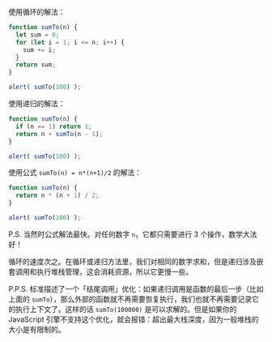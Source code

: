 使用循环的解法：

```js run
function sumTo(n) {
  let sum = 0;
  for (let i = 1; i <= n; i++) {
    sum += i;
  }
  return sum;
}

alert( sumTo(100) );
```

使用递归的解法：

```js run
function sumTo(n) {
  if (n == 1) return 1;
  return n + sumTo(n - 1);
}

alert( sumTo(100) );
```

使用公式 `sumTo(n) = n*(n+1)/2` 的解法：

```js run
function sumTo(n) {
  return n * (n + 1) / 2;
}

alert( sumTo(100) );
```

P.S. 当然时公式解法最快。对任何数字 `n`，它都只需要进行 3 个操作，数学大法好！

循环的速度次之。在循环或递归方法里，我们对相同的数字求和，但是递归涉及嵌套调用和执行堆栈管理，这会消耗资源，所以它更慢一些。

P.P.S. 标准描述了一个「结尾调用」优化：如果递归调用是函数的最后一步（比如上面的 `sumTo`），那么外部的函数就不再需要恢复执行，我们也就不再需要记录它的执行上下文了。这样的话 `sumTo(100000)` 是可以求解的。但是如果你的 JavaScript 引擎不支持这个优化，就会报错：超出最大栈深度，因为一般堆栈的大小是有限制的。
